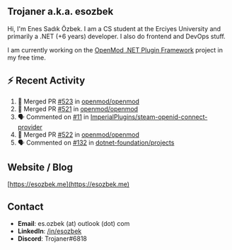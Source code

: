 ##  Trojaner a.k.a. esozbek
Hi, I'm Enes Sadık Özbek. I am a CS student at the Erciyes University and primarily a .NET (+6 years) developer. I also do frontend and DevOps stuff.

I am currently working on the [OpenMod .NET Plugin Framework](https://github.com/openmod/openmod) project in my free time. 

## :zap: Recent Activity

<!--START_SECTION:activity-->
1. 🎉 Merged PR [#523](https://github.com/openmod/openmod/pull/523) in [openmod/openmod](https://github.com/openmod/openmod)
2. 🎉 Merged PR [#521](https://github.com/openmod/openmod/pull/521) in [openmod/openmod](https://github.com/openmod/openmod)
3. 🗣 Commented on [#11](https://github.com/ImperialPlugins/steam-openid-connect-provider/issues/11) in [ImperialPlugins/steam-openid-connect-provider](https://github.com/ImperialPlugins/steam-openid-connect-provider)
4. 🎉 Merged PR [#522](https://github.com/openmod/openmod/pull/522) in [openmod/openmod](https://github.com/openmod/openmod)
5. 🗣 Commented on [#132](https://github.com/dotnet-foundation/projects/issues/132) in [dotnet-foundation/projects](https://github.com/dotnet-foundation/projects)
<!--END_SECTION:activity-->

## Website / Blog
[https://esozbek.me](https://esozbek.me)

## Contact
- **Email**: es.ozbek (at) outlook (dot) com
- **LinkedIn**: [/in/esozbek](https://linkedin.com/in/esozbek)
- **Discord**: Trojaner#6818
